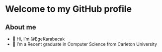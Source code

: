 # Welcome to my GitHub profile

## About me
- 👋 Hi, I’m @EgeKarabacak
- 👀 I’m a Recent graduate in Computer Science from Carleton University

  


<!---
EgeKarabacak/EgeKarabacak is a ✨ special ✨ repository because its `README.md` (this file) appears on your GitHub profile.
You can click the Preview link to take a look at your changes.
--->
